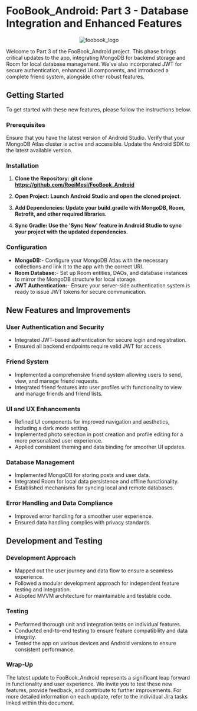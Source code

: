 # FooBook_Android: Part 3 - Database Integration and Enhanced Features
<p align="center">
  <img src="https://github.com/RoeiMesi/FooBook_Android/assets/23407020/3d17bb9e-deb7-4f75-a8d4-13802d6e0e38" alt="foobook_logo">
</p>

Welcome to Part 3 of the FooBook_Android project. This phase brings critical updates to the app, integrating MongoDB for backend storage and Room for local database management. We've also incorporated JWT for secure authentication, enhanced UI components, and introduced a complete friend system, alongside other robust features.

## Getting Started
To get started with these new features, please follow the instructions below.

### Prerequisites
Ensure that you have the latest version of Android Studio.
Verify that your MongoDB Atlas cluster is active and accessible.
Update the Android SDK to the latest available version.

### Installation
1. **Clone the Repository:**
   **git clone https://github.com/RoeiMesi/FooBook_Android**
   
2. **Open Project: Launch Android Studio and open the cloned project.**

3. **Add Dependencies: Update your build.gradle with MongoDB, Room, Retrofit, and other required libraries.**

4. **Sync Gradle: Use the 'Sync Now' feature in Android Studio to sync your project with the updated dependencies.**

### Configuration
- **MongoDB:**- Configure your MongoDB Atlas with the necessary collections and link it to the app with the correct URI.
- **Room Database:**- Set up Room entities, DAOs, and database instances to mirror the MongoDB structure for local storage.
- **JWT Authentication:**- Ensure your server-side authentication system is ready to issue JWT tokens for secure communication.

## New Features and Improvements

### User Authentication and Security
- Integrated JWT-based authentication for secure login and registration.
- Ensured all backend endpoints require valid JWT for access.

### Friend System
- Implemented a comprehensive friend system allowing users to send, view, and manage friend requests.
- Integrated friend features into user profiles with functionality to view and manage friends and friend lists.

### UI and UX Enhancements
- Refined UI components for improved navigation and aesthetics, including a dark mode setting.
- Implemented photo selection in post creation and profile editing for a more personalized user experience.
- Applied consistent theming and data binding for smoother UI updates.

### Database Management
- Implemented MongoDB for storing posts and user data.
- Integrated Room for local data persistence and offline functionality.
- Established mechanisms for syncing local and remote databases.

### Error Handling and Data Compliance
- Improved error handling for a smoother user experience.
- Ensured data handling complies with privacy standards.

## Development and Testing
### Development Approach
- Mapped out the user journey and data flow to ensure a seamless experience.
- Followed a modular development approach for independent feature testing and integration.
- Adopted MVVM architecture for maintainable and testable code.

### Testing
- Performed thorough unit and integration tests on individual features.
- Conducted end-to-end testing to ensure feature compatibility and data integrity.
- Tested the app on various devices and Android versions to ensure consistent performance.

### Wrap-Up
The latest update to FooBook_Android represents a significant leap forward in functionality and user experience. We invite you to test these new features, provide feedback, and contribute to further improvements.
For more detailed information on each update, refer to the individual Jira tasks linked within this document.